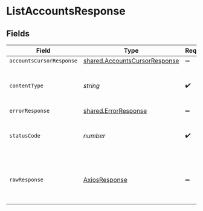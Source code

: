 # ListAccountsResponse


## Fields

| Field                                                                          | Type                                                                           | Required                                                                       | Description                                                                    |
| ------------------------------------------------------------------------------ | ------------------------------------------------------------------------------ | ------------------------------------------------------------------------------ | ------------------------------------------------------------------------------ |
| `accountsCursorResponse`                                                       | [shared.AccountsCursorResponse](../../models/shared/accountscursorresponse.md) | :heavy_minus_sign:                                                             | OK                                                                             |
| `contentType`                                                                  | *string*                                                                       | :heavy_check_mark:                                                             | HTTP response content type for this operation                                  |
| `errorResponse`                                                                | [shared.ErrorResponse](../../models/shared/errorresponse.md)                   | :heavy_minus_sign:                                                             | Error                                                                          |
| `statusCode`                                                                   | *number*                                                                       | :heavy_check_mark:                                                             | HTTP response status code for this operation                                   |
| `rawResponse`                                                                  | [AxiosResponse](https://axios-http.com/docs/res_schema)                        | :heavy_minus_sign:                                                             | Raw HTTP response; suitable for custom response parsing                        |
